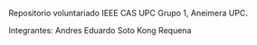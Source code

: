 Repositorio voluntariado IEEE CAS UPC Grupo 1, Aneimera UPC.

Integrantes:
Andres Eduardo Soto Kong Requena
